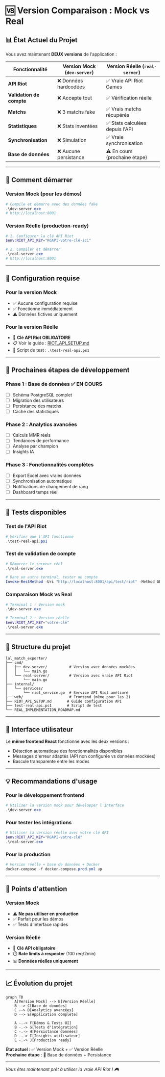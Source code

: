 # 🆚 Version Comparaison : Mock vs Real

## 📊 **État Actuel du Projet**

Vous avez maintenant **DEUX versions** de l'application :

| Fonctionnalité           | Version Mock (`dev-server`) | Version Réelle (`real-server`)  |
| ------------------------ | --------------------------- | ------------------------------- |
| **API Riot**             | ❌ Données hardcodées       | ✅ Vraie API Riot Games         |
| **Validation de compte** | ❌ Accepte tout             | ✅ Vérification réelle          |
| **Matchs**               | ❌ 3 matchs fake            | ✅ Vrais matchs récupérés       |
| **Statistiques**         | ❌ Stats inventées          | ✅ Stats calculées depuis l'API |
| **Synchronisation**      | ❌ Simulation               | ✅ Vraie synchronisation        |
| **Base de données**      | ❌ Aucune persistance       | ⚠️ En cours (prochaine étape)   |

---

## 🚀 **Comment démarrer**

### Version Mock (pour les démos)

```powershell
# Compile et démarre avec des données fake
.\dev-server.exe
# http://localhost:8001
```

### Version Réelle (production-ready)

```powershell
# 1. Configurer la clé API Riot
$env:RIOT_API_KEY="RGAPI-votre-clé-ici"

# 2. Compiler et démarrer
.\real-server.exe
# http://localhost:8001
```

---

## 🔧 **Configuration requise**

### Pour la version Mock

- ✅ Aucune configuration requise
- ✅ Fonctionne immédiatement
- ⚠️ Données fictives uniquement

### Pour la version Réelle

- 🔑 **Clé API Riot OBLIGATOIRE**
- 📋 Voir le guide : [RIOT_API_SETUP.md](./RIOT_API_SETUP.md)
- 🧪 Script de test : `.\test-real-api.ps1`

---

## 🎯 **Prochaines étapes de développement**

### Phase 1 : Base de données ✅ EN COURS

- [ ] Schéma PostgreSQL complet
- [ ] Migration des utilisateurs
- [ ] Persistance des matchs
- [ ] Cache des statistiques

### Phase 2 : Analytics avancées

- [ ] Calculs MMR réels
- [ ] Tendances de performance
- [ ] Analyse par champion
- [ ] Insights IA

### Phase 3 : Fonctionnalités complètes

- [ ] Export Excel avec vraies données
- [ ] Synchronisation automatique
- [ ] Notifications de changement de rang
- [ ] Dashboard temps réel

---

## 🧪 **Tests disponibles**

### Test de l'API Riot

```powershell
# Vérifier que l'API fonctionne
.\test-real-api.ps1
```

### Test de validation de compte

```powershell
# Démarrer le serveur réel
.\real-server.exe

# Dans un autre terminal, tester un compte
Invoke-RestMethod -Uri "http://localhost:8001/api/test/riot" -Method GET
```

### Comparaison Mock vs Real

```powershell
# Terminal 1 : Version mock
.\dev-server.exe

# Terminal 2 : Version réelle
$env:RIOT_API_KEY="votre-clé"
.\real-server.exe
```

---

## 📁 **Structure du projet**

```
lol_match_exporter/
├── cmd/
│   ├── dev-server/          # Version avec données mockées
│   │   └── main.go
│   └── real-server/         # Version avec vraie API Riot
│       └── main.go
├── internal/
│   └── services/
│       └── riot_service.go  # Service API Riot amélioré
├── web/                     # Frontend (même pour les 2)
├── RIOT_API_SETUP.md       # Guide configuration API
├── test-real-api.ps1       # Script de test
└── REAL_IMPLEMENTATION_ROADMAP.md
```

---

## 🎨 **Interface utilisateur**

Le **même frontend React** fonctionne avec les deux versions :

- Détection automatique des fonctionnalités disponibles
- Messages d'erreur adaptés (API non configurée vs données mockées)
- Bascule transparente entre les modes

---

## 💡 **Recommandations d'usage**

### Pour le développement frontend

```powershell
# Utiliser la version mock pour développer l'interface
.\dev-server.exe
```

### Pour tester les intégrations

```powershell
# Utiliser la version réelle avec votre clé API
$env:RIOT_API_KEY="RGAPI-votre-clé"
.\real-server.exe
```

### Pour la production

```powershell
# Version réelle + base de données + Docker
docker-compose -f docker-compose.prod.yml up
```

---

## 🚨 **Points d'attention**

### Version Mock

- ⚠️ **Ne pas utiliser en production**
- ✅ Parfait pour les démos
- ✅ Tests d'interface rapides

### Version Réelle

- 🔑 **Clé API obligatoire**
- ⏱️ **Rate limits à respecter** (100 req/2min)
- 📊 **Données réelles uniquement**

---

## 📈 **Évolution du projet**

```mermaid
graph TD
    A[Version Mock] --> B[Version Réelle]
    B --> C[Base de données]
    C --> D[Analytics avancées]
    D --> E[Application complète]

    A -.-> F[Démos & Tests UI]
    B -.-> G[Tests d'intégration]
    C -.-> H[Persistance données]
    D -.-> I[Insights utilisateur]
    E -.-> J[Production ready]
```

**État actuel** : ✅ Version Mock + ✅ Version Réelle  
**Prochaine étape** : 🔄 Base de données + Persistance

---

_Vous êtes maintenant prêt à utiliser la vraie API Riot ! 🎮_
